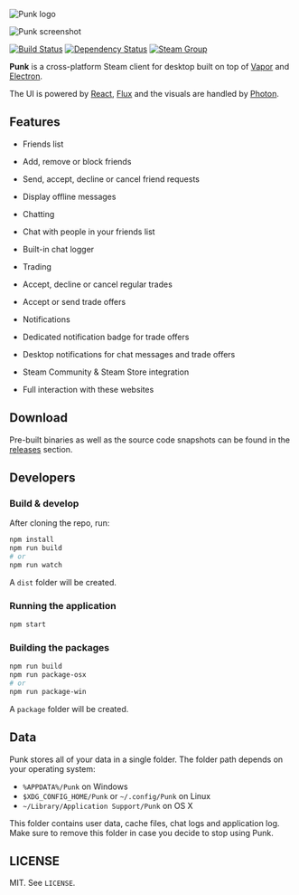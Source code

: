 ![Punk logo](https://cloud.githubusercontent.com/assets/2640934/11823554/dde8a120-a374-11e5-8c81-7a91481d5243.png)

![Punk screenshot](https://cloud.githubusercontent.com/assets/2640934/12659057/fc11ad1c-c60c-11e5-841b-8d34e729b8e4.png)

[![Build Status](https://travis-ci.org/scholtzm/punk.svg?branch=master)](https://travis-ci.org/scholtzm/punk)
[![Dependency Status](https://david-dm.org/scholtzm/punk.svg)](https://david-dm.org/scholtzm/punk)
[![Steam Group](https://img.shields.io/badge/steam-group-blue.svg)](http://steamcommunity.com/groups/punkclient)

**Punk** is a cross-platform Steam client for desktop built on top of [Vapor](https://github.com/scholtzm/vapor) and [Electron](http://electron.atom.io/).

The UI is powered by [React](https://facebook.github.io/react/), [Flux](https://facebook.github.io/flux/) and the visuals are handled by [Photon](http://photonkit.com/).

## Features

- Friends list
 - Add, remove or block friends
 - Send, accept, decline or cancel friend requests
 - Display offline messages

- Chatting
 - Chat with people in your friends list
 - Built-in chat logger

- Trading
 - Accept, decline or cancel regular trades
 - Accept or send trade offers

- Notifications
 - Dedicated notification badge for trade offers
 - Desktop notifications for chat messages and trade offers

- Steam Community & Steam Store integration
 - Full interaction with these websites

## Download

Pre-built binaries as well as the source code snapshots can be found in the [releases](https://github.com/scholtzm/punk/releases) section.

## Developers

### Build & develop

After cloning the repo, run:

```sh
npm install
npm run build
# or
npm run watch
```

A `dist` folder will be created.

### Running the application

```sh
npm start
```

### Building the packages

```sh
npm run build
npm run package-osx
# or
npm run package-win
```

A `package` folder will be created.

## Data

Punk stores all of your data in a single folder. The folder path depends on your operating system:

- `%APPDATA%/Punk` on Windows
- `$XDG_CONFIG_HOME/Punk` or `~/.config/Punk` on Linux
- `~/Library/Application Support/Punk` on OS X

This folder contains user data, cache files, chat logs and application log.
Make sure to remove this folder in case you decide to stop using Punk.

## LICENSE

MIT. See `LICENSE`.
